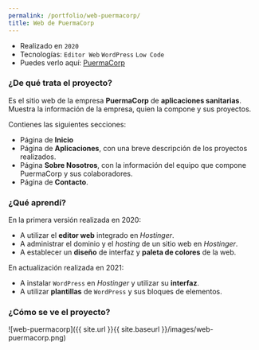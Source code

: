 ```yaml
---
permalink: /portfolio/web-puermacorp/
title: Web de PuermaCorp
---
```


* Realizado en `2020`
* Tecnologías: `Editor Web` `WordPress` `Low Code`
* Puedes verlo aquí: [PuermaCorp](puermacorp.es)

### ¿De qué trata el proyecto?

Es el sitio web de la empresa **PuermaCorp** de **aplicaciones sanitarias**. Muestra la información de la empresa, quien la compone y sus proyectos.

Contienes las siguientes secciones:

- Página de **Inicio**
- Página de **Aplicaciones**, con una breve descripción de los proyectos realizados.
- Página **Sobre Nosotros**, con la información del equipo que compone PuermaCorp y sus colaboradores.
- Página de **Contacto**.

### ¿Qué aprendí?

En la primera versión realizada en 2020:

- A utilizar el **editor web** integrado en *Hostinger*.
- A administrar el dominio y el *hosting* de un sitio web en *Hostinger*.
- A establecer un **diseño** de interfaz y **paleta de colores** de la web.

En actualización realizada en 2021:

 - A instalar `WordPress` en *Hostinger* y utilizar su **interfaz**.
 - A utilizar **plantillas** de `WordPress` y sus bloques de elementos.

### ¿Cómo se ve el proyecto?

![web-puermacorp]({{ site.url }}{{ site.baseurl }}/images/web-puermacorp.png)
